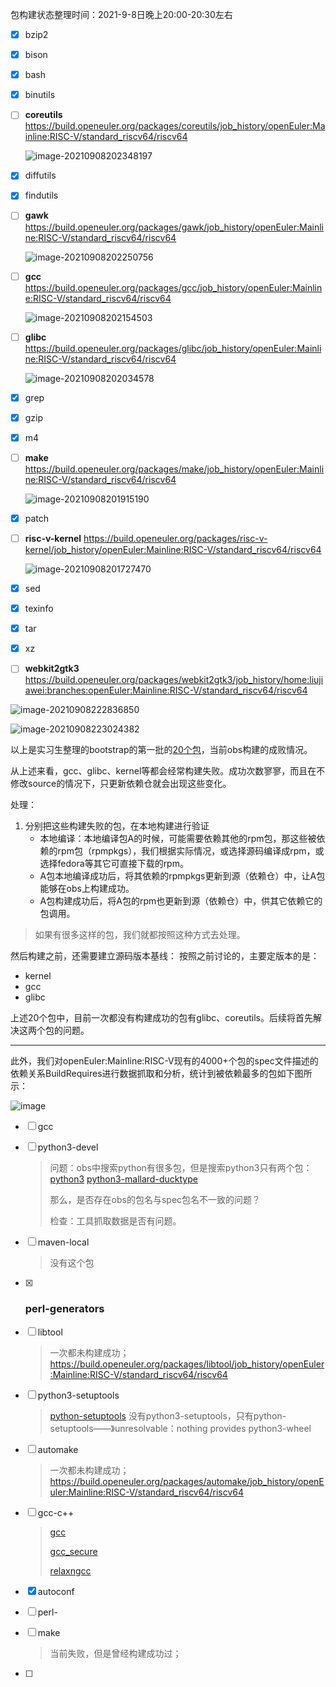 包构建状态整理时间：2021-9-8日晚上20:00-20:30左右

- [x] bzip2

- [x] bison

- [x] bash

- [x] binutils

- [ ] **coreutils** https://build.openeuler.org/packages/coreutils/job_history/openEuler:Mainline:RISC-V/standard_riscv64/riscv64

  ![image-20210908202348197](images/image-20210908202348197.png)

- [x] diffutils

- [x] findutils

- [ ] **gawk** https://build.openeuler.org/packages/gawk/job_history/openEuler:Mainline:RISC-V/standard_riscv64/riscv64

  ![image-20210908202250756](images/image-20210908202250756.png)

- [ ] **gcc**  https://build.openeuler.org/packages/gcc/job_history/openEuler:Mainline:RISC-V/standard_riscv64/riscv64

  ![image-20210908202154503](images/image-20210908202154503.png)

- [ ] **glibc**  https://build.openeuler.org/packages/glibc/job_history/openEuler:Mainline:RISC-V/standard_riscv64/riscv64

  ![image-20210908202034578](images/image-20210908202034578.png)

- [x] grep

- [x] gzip

- [x] m4

- [ ] **make**  https://build.openeuler.org/packages/make/job_history/openEuler:Mainline:RISC-V/standard_riscv64/riscv64

  ![image-20210908201915190](images/image-20210908201915190.png)

- [x] patch

- [ ] **risc-v-kernel**   https://build.openeuler.org/packages/risc-v-kernel/job_history/openEuler:Mainline:RISC-V/standard_riscv64/riscv64

  ![image-20210908201727470](images/image-20210908201727470.png)

- [x] sed

- [x] texinfo

- [x] tar

- [x] xz

- [ ] **webkit2gtk3**  https://build.openeuler.org/packages/webkit2gtk3/job_history/home:liujiawei:branches:openEuler:Mainline:RISC-V/standard_riscv64/riscv64

![image-20210908222836850](images/image-20210908222836850.png)

![image-20210908223024382](images/image-20210908223024382.png)



以上是实习生整理的bootstrap的第一批的[20个包](https://gitee.com/zxs-un/openEuler-port2riscv64/blob/master/doc/build-obs-baseos-repo.md)，当前obs构建的成败情况。

从上述来看，gcc、glibc、kernel等都会经常构建失败。成功次数寥寥，而且在不修改source的情况下，只更新依赖仓就会出现这些变化。

处理：

1. 分别把这些构建失败的包，在本地构建进行验证
   - 本地编译：本地编译包A的时候，可能需要依赖其他的rpm包，那这些被依赖的rpm包（rpmpkgs），我们根据实际情况，或选择源码编译成rpm，或选择fedora等其它可直接下载的rpm。
   - A包本地编译成功后，将其依赖的rpmpkgs更新到源（依赖仓）中，让A包能够在obs上构建成功。
   - A包构建成功后，将A包的rpm也更新到源（依赖仓）中，供其它依赖它的包调用。

> 如果有很多这样的包，我们就都按照这种方式去处理。



然后构建之前，还需要建立源码版本基线：
按照之前讨论的，主要定版本的是：

- kernel
- gcc
- glibc



上述20个包中，目前一次都没有构建成功的包有glibc、coreutils。后续将首先解决这两个包的问题。



---

此外，我们对openEuler:Mainline:RISC-V现有的4000+个包的spec文件描述的依赖关系BuildRequires进行数据抓取和分析，统计到被依赖最多的包如下图所示：

![image](images/132132349-41c814be-e639-435f-94a0-e868525f326a.png)

- [ ] gcc

- [ ] python3-devel

  > 问题：obs中搜索python有很多包，但是搜索python3只有两个包：[python3](https://build.openeuler.org/package/show/openEuler:Mainline:RISC-V/python3)   [python3-mallard-ducktype](https://build.openeuler.org/package/show/openEuler:Mainline:RISC-V/python3-mallard-ducktype)
  >
  > 那么，是否存在obs的包名与spec包名不一致的问题？
  >
  > 检查：工具抓取数据是否有问题。

- [ ] maven-local

  > 没有这个包

- [x] ### perl-generators

- [ ] libtool

  > 一次都未构建成功；https://build.openeuler.org/packages/libtool/job_history/openEuler:Mainline:RISC-V/standard_riscv64/riscv64

- [ ] python3-setuptools

  > [python-setuptools](https://build.openeuler.org/package/show/openEuler:Mainline:RISC-V/python-setuptools) 没有python3-setuptools，只有python-setuptools——》unresolvable：nothing provides python3-wheel

- [ ] automake

  >  一次都未构建成功；https://build.openeuler.org/packages/automake/job_history/openEuler:Mainline:RISC-V/standard_riscv64/riscv64

- [ ] gcc-c++

  > [gcc](https://build.openeuler.org/package/show/openEuler:Mainline:RISC-V/gcc)    
  >
  > [gcc_secure](https://build.openeuler.org/package/show/openEuler:Mainline:RISC-V/gcc_secure)
  >
  > [relaxngcc](https://build.openeuler.org/package/show/openEuler:Mainline:RISC-V/relaxngcc)

- [x] autoconf

- [ ] perl-

- [ ] make

  > 当前失败，但是曾经构建成功过；

- [ ] 



